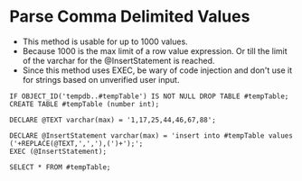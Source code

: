 # Parse Comma Delimited Values

- This method is usable for up to 1000 values.
- Because 1000 is the max limit of a row value expression. Or till the limit of the varchar for the @InsertStatement is reached.
- Since this method uses EXEC, be wary of code injection and don't use it for strings based on unverified user input.

  

```
IF OBJECT_ID('tempdb..#tempTable') IS NOT NULL DROP TABLE #tempTable;
CREATE TABLE #tempTable (number int);

DECLARE @TEXT varchar(max) = '1,17,25,44,46,67,88';

DECLARE @InsertStatement varchar(max) = 'insert into #tempTable values ('+REPLACE(@TEXT,',','),(')+');';
EXEC (@InsertStatement);

SELECT * FROM #tempTable;

```